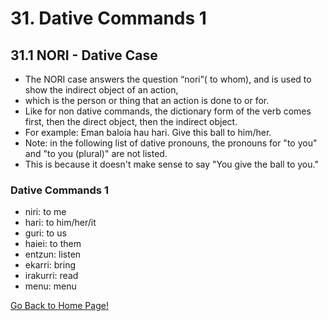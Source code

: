 # 31. Dative Commands 1
##   31.1  NORI - Dative Case
* The NORI case answers the question “nori”( to whom), and is used to show the indirect object of an action,
* which is the person or thing that an action is done to or for.
* Like for non dative commands, the dictionary form of the verb comes first, then the direct object, then the indirect object.
* For example: Eman baloia hau hari. Give this ball to him/her.
* Note: in the following list of dative pronouns, the pronouns for "to you" and "to you (plural)" are not listed.
* This is because it doesn't make sense to say "You give the ball to you."

### Dative Commands 1
* niri: to me
* hari: to him/her/it
* guri: to us
* haiei: to them
* entzun: listen
* ekarri: bring
* irakurri: read
* menu: menu

[ Go Back to Home Page!](..)
